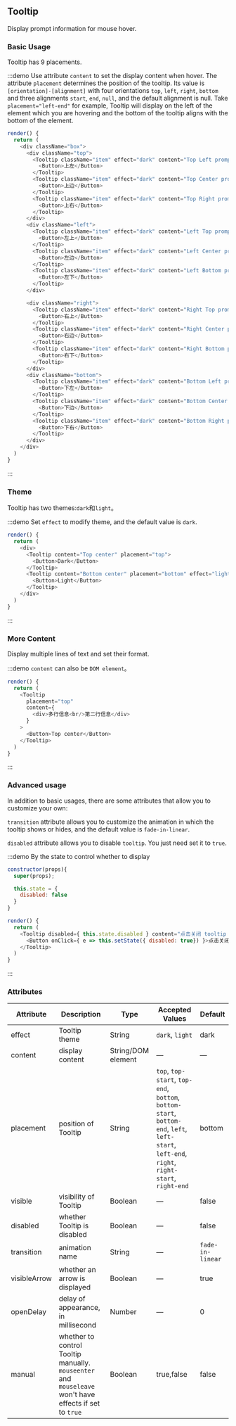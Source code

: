 ## Tooltip

Display prompt information for mouse hover.

### Basic Usage

Tooltip has 9 placements.

:::demo Use attribute `content` to set the display content when hover. The attribute `placement` determines the position of the tooltip. Its value is `[orientation]-[alignment]` with four orientations `top`, `left`, `right`, `bottom` and three alignments `start`, `end`, `null`, and the default alignment is null. Take `placement="left-end"` for example, Tooltip will display on the left of the element which you are hovering and the bottom of the tooltip aligns with the bottom of the element.

```js
render() {
  return (
    <div className="box">
      <div className="top">
        <Tooltip className="item" effect="dark" content="Top Left prompts info" placement="top-start">
          <Button>上左</Button>
        </Tooltip>
        <Tooltip className="item" effect="dark" content="Top Center prompts info" placement="top">
          <Button>上边</Button>
        </Tooltip>
        <Tooltip className="item" effect="dark" content="Top Right prompts info" placement="top-end">
          <Button>上右</Button>
        </Tooltip>
      </div>
      <div className="left">
        <Tooltip className="item" effect="dark" content="Left Top prompts info" placement="left-start">
          <Button>左上</Button>
        </Tooltip>
        <Tooltip className="item" effect="dark" content="Left Center prompts info" placement="left">
          <Button>左边</Button>
        </Tooltip>
        <Tooltip className="item" effect="dark" content="Left Bottom prompts info" placement="left-end">
          <Button>左下</Button>
        </Tooltip>
      </div>

      <div className="right">
        <Tooltip className="item" effect="dark" content="Right Top prompts info" placement="right-start">
          <Button>右上</Button>
        </Tooltip>
        <Tooltip className="item" effect="dark" content="Right Center prompts info" placement="right">
          <Button>右边</Button>
        </Tooltip>
        <Tooltip className="item" effect="dark" content="Right Bottom prompts info" placement="right-end">
          <Button>右下</Button>
        </Tooltip>
      </div>
      <div className="bottom">
        <Tooltip className="item" effect="dark" content="Bottom Left prompts info" placement="bottom-start">
          <Button>下左</Button>
        </Tooltip>
        <Tooltip className="item" effect="dark" content="Bottom Center prompts info" placement="bottom">
          <Button>下边</Button>
        </Tooltip>
        <Tooltip className="item" effect="dark" content="Bottom Right prompts info" placement="bottom-end">
          <Button>下右</Button>
        </Tooltip>
      </div>
    </div>
  )
}
```
:::

### Theme

Tooltip has two themes:`dark`和`light`。


:::demo Set `effect` to modify theme, and the default value is `dark`.
```js
render() {
  return (
    <div>
      <Tooltip content="Top center" placement="top">
        <Button>Dark</Button>
      </Tooltip>
      <Tooltip content="Bottom center" placement="bottom" effect="light">
        <Button>Light</Button>
      </Tooltip>
    </div>
  )
}
```
:::

### More Content

Display multiple lines of text and set their format.

:::demo `content` can also be `DOM element`。
```js
render() {
  return (
    <Tooltip
      placement="top"
      content={
        <div>多行信息<br/>第二行信息</div>
      }
    >
      <Button>Top center</Button>
    </Tooltip>
  )
}
```
:::

### Advanced usage

In addition to basic usages, there are some attributes that allow you to customize your own:

`transition` attribute allows you to customize the animation in which the tooltip shows or hides, and the default value is `fade-in-linear`.

`disabled` attribute allows you to disable `tooltip`. You just need set it to `true`.

:::demo By the state to control whether to display
```js
constructor(props){
  super(props);

  this.state = {
    disabled: false
  }
}

render() {
  return (
    <Tooltip disabled={ this.state.disabled } content="点击关闭 tooltip 功能" placement="bottom" effect="light">
      <Button onClick={ e => this.setState({ disabled: true}) }>点击关闭 tooltip 功能</Button>
    </Tooltip>
  )
}
```
:::

### Attributes
| Attribute               | Description                                | Type             | Accepted Values      | Default |
|--------------------|----------------------------------------------------------|-------------------|-------------|--------|
|  effect        |  Tooltip theme  | String            | `dark`, `light`  | dark  |
|  content        |  display content  | String/DOM element            | — | — |
|  placement        |  position of Tooltip  | String           |  `top`, `top-start`, `top-end`, `bottom`, `bottom-start`, `bottom-end`, `left`, `left-start`, `left-end`, `right`, `right-start`, `right-end` |  bottom |
|  visible        |  visibility of Tooltip  | Boolean           | — |  false |
|  disabled       |  whether Tooltip is disabled  | Boolean           | — |  false |
|  transition     |  animation name      | String             | — | `fade-in-linear` |
|  visibleArrow   |  whether an arrow is displayed | Boolean | — | true |
| openDelay | delay of appearance, in millisecond | Number | — | 0 |
| manual | whether to control Tooltip manually. `mouseenter` and `mouseleave` won't have effects if set to `true` | Boolean | true,false| false |
